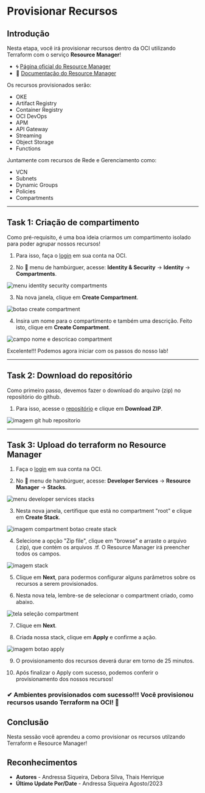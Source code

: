# Provisionar Recursos

## Introdução

Nesta etapa, você irá provisionar recursos dentro da OCI utilizando Terraform com o serviço **Resource Manager**!

- 🌀 [Página oficial do Resource Manager](https://www.oracle.com/br/devops/resource-manager/)
- 🧾 [Documentação do Resource Manager](https://docs.oracle.com/pt-br/iaas/Content/ResourceManager/home.htm)

Os recursos provisionados serão:

- OKE
- Artifact Registry
- Container Registry
- OCI DevOps
- APM
- API Gateway
- Streaming
- Object Storage
- Functions

Juntamente com recursos de Rede e Gerenciamento como:

- VCN
- Subnets
- Dynamic Groups
- Policies
- Compartments

- - -

## Task 1: Criação de compartimento

Como pré-requisito, é uma boa ideia criarmos um compartimento isolado para poder agrupar nossos recursos!

1. Para isso, faça o [login](https://www.oracle.com/cloud/sign-in.html) em sua conta na OCI.

2. No 🍔 menu de hambúrguer, acesse: **Identity & Security** → **Identity** → **Compartments**.

![menu identity security compartments](./images/create-compartments-console.PNG)

3. Na nova janela, clique em **Create Compartment**.

![botao create compartment](./images/create-compartment-button.PNG)

4. Insira um nome para o compartimento e também uma descrição. Feito isto, clique em **Create Compartment**.

![campo nome e descricao compartment](./images/create-compartment-descrition.PNG)

Excelente!!! Podemos agora iniciar com os passos do nosso lab!

- - -

## Task 2: Download do repositório

Como primeiro passo, devemos fazer o download do arquivo (zip) no repositório do github.

 1. Para isso, acesse o [repositório](https://github.com/CeInnovationTeam/terraform-dev-ft) e clique em **Download ZIP**.


![imagem git hub repositorio](./images/github-repository.PNG)

- - -

## Task 3: Upload do terraform no Resource Manager

1. Faça o [login](https://www.oracle.com/cloud/sign-in.html) em sua conta na OCI.

2. No 🍔 menu de hambúrguer, acesse: **Developer Services** → **Resource Manager** → **Stacks**.

![menu developer services stacks](./images/resource-manager-console.PNG)

3. Nesta nova janela, certifique que está no compartment "root" e clique em **Create Stack**.

![imagem compartment botao create stack](./images/create-stack.PNG)

4. Selecione a opção "Zip file", clique em "browse" e arraste o arquivo (.zip), que contém os arquivos .tf. O Resource Manager irá preencher todos os campos.

![imagem stack ](./images/configure-stack-archive-zip.PNG)

5. Clique em **Next**, para podermos configurar alguns parâmetros sobre os recursos a serem provisionados.

6. Nesta nova tela, lembre-se de selecionar o compartment criado, como abaixo.

![tela seleção compartment](./images/configure-stack-compartment.PNG)

7. Clique em **Next**.

8. Criada nossa stack, clique em **Apply** e confirme a ação.

![imagem botao apply](./images/confirm-action-create-stack.PNG)

9. O provisionamento dos recursos deverá durar em torno de 25 minutos.

10. Após finalizar o Apply com sucesso, podemos conferir o provisionamento dos nossos recursos!

### ✔ Ambientes provisionados com sucesso!!! Você provisionou recursos usando Terraform na OCI! 🚀

## Conclusão

Nesta sessão você aprendeu a como provisionar os recursos utilzando Terraform e Resource Manager!

## Reconhecimentos

- **Autores** - Andressa Siqueira, Debora Silva, Thais Henrique
- **Último Update Por/Date** - Andressa Siqueira Agosto/2023

